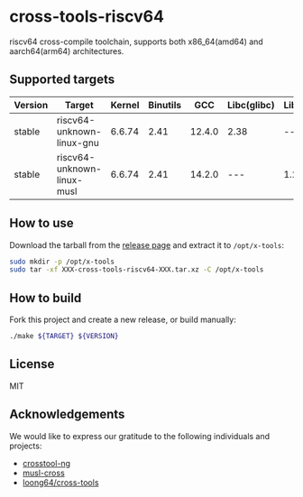 # cross-tools-riscv64

riscv64 cross-compile toolchain, supports both x86_64(amd64) and aarch64(arm64) architectures.

## Supported targets

| Version | Target                     | Kernel | Binutils | GCC    | Libc(glibc) | Libc(musl) |
| ------- | -------------------------- | ------ | -------- | ------ | ----------- | ---------- |
| stable  | riscv64-unknown-linux-gnu  | 6.6.74 | 2.41     | 12.4.0 | 2.38        | ---        |
| stable  | riscv64-unknown-linux-musl | 6.6.74 | 2.41     | 14.2.0 | ---         | 1.2.5      |


## How to use

Download the tarball from the [release page](https://github.com/czhehua/cross-tool-riscv64/releases) and extract it to `/opt/x-tools`:

```sh
sudo mkdir -p /opt/x-tools
sudo tar -xf XXX-cross-tools-riscv64-XXX.tar.xz -C /opt/x-tools
```

## How to build

Fork this project and create a new release, or build manually:

```sh
./make ${TARGET} ${VERSION}
```

## License

MIT

## Acknowledgements

We would like to express our gratitude to the following individuals and projects:

- [crosstool-ng](https://github.com/crosstool-ng/crosstool-ng)
- [musl-cross](https://github.com/musl-cross/musl-cross)
- [loong64/cross-tools](https://github.com/loong64/cross-tools)